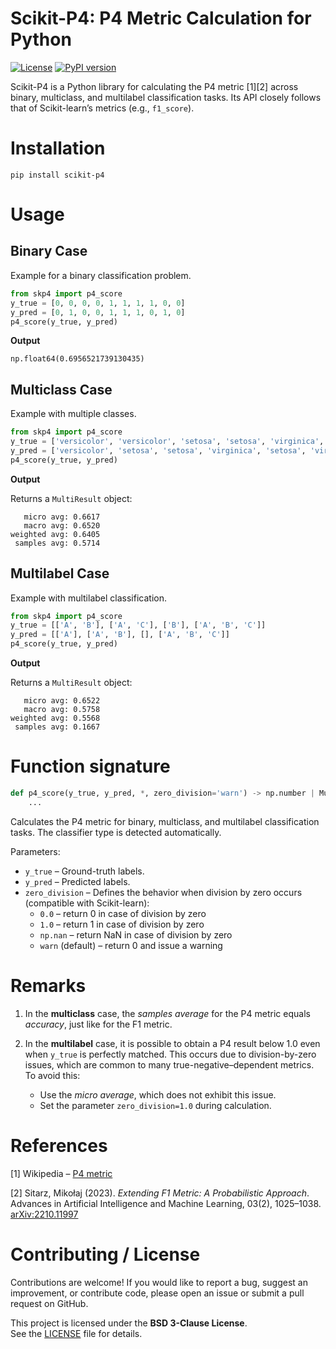 # Scikit-P4: P4 Metric Calculation for Python
[![License](https://img.shields.io/badge/license-BSD%203--Clause-blue.svg)](LICENSE)
[![PyPI version](https://img.shields.io/pypi/v/scikit-p4.svg)](https://pypi.org/project/scikit-p4/)

Scikit-P4 is a Python library for calculating the P4 metric [1][2] across binary, multiclass, and multilabel classification tasks. Its API closely follows that of Scikit-learn’s metrics (e.g., `f1_score`).

# Installation
```
pip install scikit-p4
```

# Usage
## Binary Case
Example for a binary classification problem.
```python
from skp4 import p4_score
y_true = [0, 0, 0, 0, 1, 1, 1, 1, 0, 0]
y_pred = [0, 1, 0, 0, 1, 1, 1, 0, 1, 0]
p4_score(y_true, y_pred)
```
**Output**
```
np.float64(0.6956521739130435)
```

## Multiclass Case
Example with multiple classes.
```python
from skp4 import p4_score
y_true = ['versicolor', 'versicolor', 'setosa', 'setosa', 'virginica', 'virginica', 'setosa']
y_pred = ['versicolor', 'setosa', 'setosa', 'virginica', 'setosa', 'virginica', 'setosa']
p4_score(y_true, y_pred)
```
**Output**

Returns a `MultiResult` object:
```
   micro avg: 0.6617
   macro avg: 0.6520
weighted avg: 0.6405
 samples avg: 0.5714
```

## Multilabel Case
Example with multilabel classification.
```python
from skp4 import p4_score
y_true = [['A', 'B'], ['A', 'C'], ['B'], ['A', 'B', 'C']]
y_pred = [['A'], ['A', 'B'], [], ['A', 'B', 'C']]
p4_score(y_true, y_pred)
```
**Output**

Returns a `MultiResult` object:
```
   micro avg: 0.6522
   macro avg: 0.5758
weighted avg: 0.5568
 samples avg: 0.1667
```

# Function signature
```python
def p4_score(y_true, y_pred, *, zero_division='warn') -> np.number | MultiResult:
    ...
```
Calculates the P4 metric for binary, multiclass, and multilabel classification tasks.
The classifier type is detected automatically.

Parameters:
* `y_true` – Ground-truth labels.
* `y_pred` – Predicted labels.
* `zero_division` – Defines the behavior when division by zero occurs (compatible with Scikit-learn):
    * `0.0` – return 0 in case of division by zero
    * `1.0` – return 1 in case of division by zero
    * `np.nan` – return NaN in case of division by zero
    * `warn` (default) – return 0 and issue a warning

# Remarks
1. In the **multiclass** case, the *samples average* for the P4 metric equals *accuracy*, just like for the F1 metric.

2. In the **multilabel** case, it is possible to obtain a P4 result below 1.0 even when `y_true` is perfectly matched. 
   This occurs due to division-by-zero issues, which are common to many true-negative–dependent metrics.
   To avoid this:
   * Use the *micro average*, which does not exhibit this issue.
   * Set the parameter `zero_division=1.0` during calculation.


# References
[1] Wikipedia – [P4 metric](https://en.wikipedia.org/wiki/P4-metric)

[2] Sitarz, Mikołaj (2023). *Extending F1 Metric: A Probabilistic Approach*. 
    Advances in Artificial Intelligence and Machine Learning, 03(2), 1025–1038. 
    [arXiv:2210.11997](https://arxiv.org/abs/2210.11997)

# Contributing / License
Contributions are welcome! If you would like to report a bug, suggest an improvement, 
or contribute code, please open an issue or submit a pull request on GitHub.

This project is licensed under the **BSD 3-Clause License**.  
See the [LICENSE](LICENSE) file for details.
